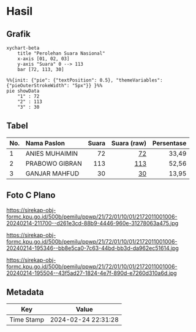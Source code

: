 # Hasil

## Grafik

```mermaid
xychart-beta
    title "Perolehan Suara Nasional"
    x-axis [01, 02, 03]
    y-axis "Suara" 0 --> 113
    bar [72, 113, 30]
```

```mermaid
%%{init: {"pie": {"textPosition": 0.5}, "themeVariables": {"pieOuterStrokeWidth": "5px"}} }%%
pie showData
    "1" : 72
    "2" : 113
    "3" : 30
```

## Tabel

| No. | Nama Paslon    | Suara | Suara (raw) | Persentase |
|:--- |:-------------- | -----:| -----------:| ----------:|
| 1   | ANIES MUHAIMIN | 72    | [72][p-1]   | 33,49      |
| 2   | PRABOWO GIBRAN | 113   | [113][p-2]  | 52,56      |
| 3   | GANJAR MAHFUD  | 30    | [30][p-3]   | 13,95      |


[p-1]: https://github.com/gigit-pemilu/pemilu-2024/blob/main/pilpres/hitung-suara/sub/21-kepulauan-riau/sub/72-kota-tanjung-pinang/sub/01-tanjung-pinang-barat/sub/1001-tanjung-pinang-barat/sub/006-tps/sub/paslon-1.txt
[p-2]: https://github.com/gigit-pemilu/pemilu-2024/blob/main/pilpres/hitung-suara/sub/21-kepulauan-riau/sub/72-kota-tanjung-pinang/sub/01-tanjung-pinang-barat/sub/1001-tanjung-pinang-barat/sub/006-tps/sub/paslon-2.txt
[p-3]: https://github.com/gigit-pemilu/pemilu-2024/blob/main/pilpres/hitung-suara/sub/21-kepulauan-riau/sub/72-kota-tanjung-pinang/sub/01-tanjung-pinang-barat/sub/1001-tanjung-pinang-barat/sub/006-tps/sub/paslon-3.txt

## Foto C Plano

https://sirekap-obj-formc.kpu.go.id/500b/pemilu/ppwp/21/72/01/10/01/2172011001006-20240214-211700--d261e3cd-88b9-4446-960e-31278063a475.jpg

https://sirekap-obj-formc.kpu.go.id/500b/pemilu/ppwp/21/72/01/10/01/2172011001006-20240214-195346--bb8e5ca0-7c63-44bd-bb3d-da962ec51614.jpg

https://sirekap-obj-formc.kpu.go.id/500b/pemilu/ppwp/21/72/01/10/01/2172011001006-20240214-195504--43f5ad27-1824-4e7f-890d-e7260d310a6d.jpg


## Metadata

| Key        | Value               |
| ---------- | ------------------- |
| Time Stamp | 2024-02-24 22:31:28 |



